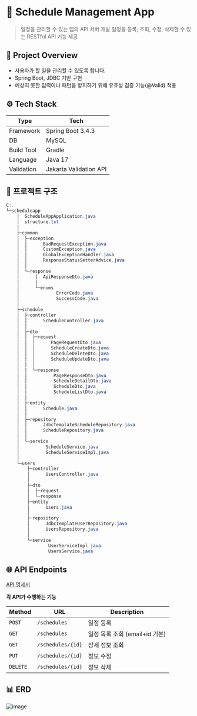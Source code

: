 # 📅 Schedule Management App

> 일정을 관리할 수 있는 앱의 API 서버 개발
 일정을 등록, 조회, 수정, 삭제할 수 있는 RESTful API 기능 제공
> 


## 🏡 Project Overview

- 사용자가 할 일을 관리할 수 있도록 합니다.
- Spring Boot, JDBC 기반 구현
- 예상지 못한 입력이나 패턴을 방지하기 위해 유효성 검증 기능(@Valid) 적용



## ⚙️ Tech Stack

| Type | Tech |
| --- | --- |
| Framework | Spring Boot 3.4.3 |
| DB | MySQL |
| Build Tool | Gradle |
| Language | Java 17 |
| Validation | Jakarta Validation API |


## 📂 프로젝트 구조
```java
C:.
└─scheduleapp
    │  ScheduleAppApplication.java
    │  structure.txt
    │
    ├─common
    │  ├─exception
    │  │      BadRequestException.java
    │  │      CustomException.java
    │  │      GlobalExceptionHandler.java
    │  │      ResponseStatusSetterAdvice.java
    │  │
    │  └─response
    │      │  ApiResponseDto.java
    │      │
    │      └─enums
    │              ErrorCode.java
    │              SuccessCode.java
    │
    ├─schedule
    │  ├─controller
    │  │      ScheduleController.java
    │  │
    │  ├─dto
    │  │  ├─request
    │  │  │      PageRequestDto.java
    │  │  │      ScheduleCreateDto.java
    │  │  │      ScheduleDeleteDto.java
    │  │  │      ScheduleUpdateDto.java
    │  │  │
    │  │  └─response
    │  │          PageResponseDto.java
    │  │          ScheduleDetailDto.java
    │  │          ScheduleDto.java
    │  │          ScheduleListDto.java
    │  │
    │  ├─entity
    │  │      Schedule.java
    │  │
    │  ├─repository
    │  │      JdbcTemplateScheduleRepository.java
    │  │      ScheduleRepository.java
    │  │
    │  └─service
    │          ScheduleService.java
    │          ScheduleServiceImpl.java
    │
    └─users
        ├─controller
        │      UsersController.java
        │
        ├─dto
        │  ├─request
        │  └─response
        ├─entity
        │      Users.java
        │
        ├─repository
        │      JdbcTemplateUserRepository.java
        │      UsersRepository.java
        │
        └─service
                UserServiceImpl.java
                UsersService.java
```

## 🌐 API Endpoints

[API 명세서](https://www.notion.so/API-1bb61a650f078021962bcffaf6b10d21?pvs=21)

**각 API가 수행하는 기능**

| Method | URL | Description |
| --- | --- | --- |
| `POST` | `/schedules` | 일정 등록 |
| `GET` | `/schedules` | 일정 목록 조회 (email+id 기본) |
| `GET` | `/schedules/{id}` | 상세 정보 조회 |
| `PUT` | `/schedules/{id}` | 정보 수정 |
| `DELETE` | `/schedules/{id}` | 정보 삭제 |



## 📊 ERD

![image](https://github.com/user-attachments/assets/50db3935-66e5-419e-af24-85dd16198f41)
